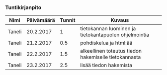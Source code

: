 ### Tuntikirjanpito
Nimi | Päivämäärä | Tunnit | Kuvaus
----|-----|----|-----
Taneli | 20.2.2017 | 1 | tietokannan luominen ja tietokantapuolen ohjelmointia
Taneli | 21.2.2017 | 0.5 | pohdiskelua ja html:ää
Taneli | 22.2.2017 | 1.5 | alkeellinen toteutus tiedon hakemiselle tietokannasta
Taneli | 23.2.2017 | 2.5 | lisää tiedon hakemista
